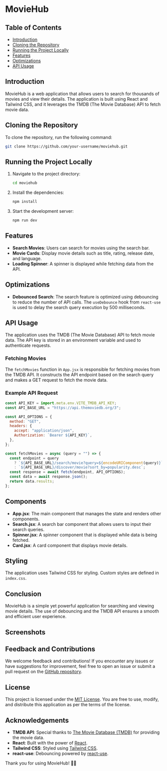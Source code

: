 # MovieHub

## Table of Contents
- [Introduction](#introduction)
- [Cloning the Repository](#cloning-the-repository)
- [Running the Project Locally](#running-the-project-locally)
- [Features](#features)
- [Optimizations](#optimizations)
- [API Usage](#api-usage)

## Introduction
MovieHub is a web application that allows users to search for thousands of movies and view their details. The application is built using React and Tailwind CSS, and it leverages the TMDB (The Movie Database) API to fetch movie data.

## Cloning the Repository
To clone the repository, run the following command:
```bash
git clone https://github.com/your-username/moviehub.git
```

## Running the Project Locally
1. Navigate to the project directory:
    ```bash
    cd moviehub
    ```
2. Install the dependencies:
    ```bash
    npm install
    ```
3. Start the development server:
    ```bash
    npm run dev
    ```

## Features
- **Search Movies**: Users can search for movies using the search bar.
- **Movie Cards**: Display movie details such as title, rating, release date, and language.
- **Loading Spinner**: A spinner is displayed while fetching data from the API.

## Optimizations
- **Debounced Search**: The search feature is optimized using debouncing to reduce the number of API calls. The `useDebounce` hook from `react-use` is used to delay the search query execution by 500 milliseconds.

## API Usage
The application uses the TMDB (The Movie Database) API to fetch movie data. The API key is stored in an environment variable and used to authenticate requests.

### Fetching Movies
The `fetchMovies` function in `App.jsx` is responsible for fetching movies from the TMDB API. It constructs the API endpoint based on the search query and makes a GET request to fetch the movie data.

### Example API Request
```javascript
const API_KEY = import.meta.env.VITE_TMDB_API_KEY;
const API_BASE_URL = "https://api.themoviedb.org/3";

const API_OPTIONS = {
  method: "GET",
  headers: {
    accept: "application/json",
    Authorization: `Bearer ${API_KEY}`,
  },
};

const fetchMovies = async (query = "") => {
  const endpoint = query
    ? `${API_BASE_URL}/search/movie?query=${encodeURIComponent(query)}`
    : `${API_BASE_URL}/discover/movie?sort_by=popularity.desc`;
  const response = await fetch(endpoint, API_OPTIONS);
  const data = await response.json();
  return data.results;
};
```

## Components
- **App.jsx**: The main component that manages the state and renders other components.
- **Search.jsx**: A search bar component that allows users to input their search queries.
- **Spinner.jsx**: A spinner component that is displayed while data is being fetched.
- **Card.jsx**: A card component that displays movie details.

## Styling
The application uses Tailwind CSS for styling. Custom styles are defined in `index.css`.

## Conclusion
MovieHub is a simple yet powerful application for searching and viewing movie details. The use of debouncing and the TMDB API ensures a smooth and efficient user experience.
## Screenshots

## Feedback and Contributions

We welcome feedback and contributions! If you encounter any issues or have suggestions for improvement, feel free to open an issue or submit a pull request on the [GitHub repository](https://github.com/your-username/moviehub).

## License

This project is licensed under the [MIT License](https://opensource.org/licenses/MIT). You are free to use, modify, and distribute this application as per the terms of the license.

## Acknowledgements

- **TMDB API**: Special thanks to [The Movie Database (TMDB)](https://www.themoviedb.org/) for providing the movie data.
- **React**: Built with the power of [React](https://reactjs.org/).
- **Tailwind CSS**: Styled using [Tailwind CSS](https://tailwindcss.com/).
- **react-use**: Debouncing powered by [react-use](https://github.com/streamich/react-use).

Thank you for using MovieHub! 🎥🍿